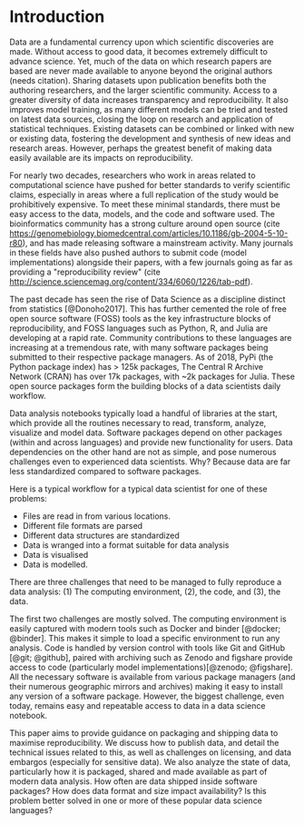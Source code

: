 
# Introduction

Data are a fundamental currency upon which scientific discoveries are made. Without access to good data, it becomes extremely difficult to advance science. Yet, much of the data on which research papers are based are never made available to anyone beyond the original authors (needs citation). Sharing datasets upon publication benefits both the authoring researchers, and the larger scientific community. Access to a greater diversity of data increases transparency and reproducibility. It also improves model training, as many different models can be tried and tested on latest data sources, closing the loop on research and application of statistical techniques. Existing datasets can be combined or linked with new or existing data, fostering the development and synthesis of new ideas and research areas. However, perhaps the greatest benefit of making data easily available are its impacts on reproducibility.

For nearly two decades, researchers who work in areas related to computational science have pushed for better standards to verify scientific claims, especially in areas where a full replication of the study would be prohibitively expensive. To meet these minimal standards, there must be easy access to the data, models, and the code and software used. The bioinformatics community has a strong culture around open source (cite https://genomebiology.biomedcentral.com/articles/10.1186/gb-2004-5-10-r80), and has made releasing software a mainstream activity. Many journals in these fields have also pushed authors to submit code (model implementations) alongside their papers, with a few journals going as far as providing a "reproducibility review" (cite http://science.sciencemag.org/content/334/6060/1226/tab-pdf).

The past decade has seen the rise of Data Science as a discipline distinct from statistics [@Donoho2017]. This has further cemented the role of free open source software (FOSS) tools as the key infrastructure blocks of reproducibility, and FOSS languages such as Python, R, and Julia are developing at a rapid rate. Community contributions to these languages are increasing at a tremendous rate, with many software packages being submitted to their respective package managers. As of 2018, PyPi (the Python package index) has > 125k packages, The Central R Archive Network (CRAN) has over 17k packages, with ~2k packages for Julia. These open source packages form the building blocks of a data scientists daily workflow.

Data analysis notebooks typically load a handful of libraries at the start, which provide all the routines necessary to read, transform, analyze, visualize and model data. Software packages depend on other packages (within and across languages) and provide new functionality for users. Data dependencies on the other hand are not as simple, and pose numerous challenges even to experienced data scientists. Why? Because data are far less standardized compared to software packages.

Here is a typical workflow for a typical data scientist for one of these problems:

* Files are read in from various locations.
* Different file formats are parsed
* Different data structures are standardized
* Data is wranged into a format suitable for data analysis
* Data is visualised
* Data is modelled.

There are three challenges that need to be managed to fully reproduce a data analysis: (1) The computing environment, (2), the code, and (3), the data.

The first two challenges are mostly solved. The computing environment is easily captured with modern tools such as Docker and binder [@docker; @binder]. This makes it simple to load a specific environment to run any analysis. Code is handled by version control with tools like Git and GitHub [@git; @github], paired with archiving such as Zenodo and figshare provide access to code (particularly model implementations)[@zenodo; @figshare]. All the necessary software is available from various package managers (and their numerous geographic mirrors and archives) making it easy to install any version of a software package. However, the biggest challenge, even today, remains easy and repeatable access to data in a data science notebook.

This paper aims to provide guidance on packaging and shipping data to maximise reproducibility. We discuss how to publish data, and detail the technical issues related to this, as well as challenges on licensing, and data embargos (especially for sensitive data). We also analyze the state of data, particularly how it is packaged, shared and made available as part of modern data analysis. How often are data shipped inside software packages? How does data format and size impact availability? Is this problem better solved in one or more of these popular data science languages?
